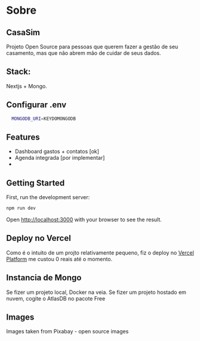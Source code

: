 # Sobre
## CasaSim
Projeto Open Source para pessoas que querem fazer a gestão de seu casamento, mas que não abrem mão de cuidar de seus dados.

## Stack:
Nextjs + Mongo.
## Configurar .env

``` bash
  MONGODB_URI=KEYDOMONGODB
```


## Features
- Dashboard gastos + contatos [ok]
- Agenda integrada [por implementar]
- 
## Getting Started

First, run the development server:

```bash
npm run dev
```

Open [http://localhost:3000](http://localhost:3000) with your browser to see the result.

## Deploy no Vercel

Como é o intuito de um projto relativamente pequeno, fiz o deploy no [Vercel Platform](https://vercel.com/new?utm_medium=default-template&filter=next.js&utm_source=create-next-app&utm_campaign=create-next-app-readme) me custou 0 reais até o momento.

## Instancia de Mongo
Se fizer um projeto local, Docker na veia.
Se fizer um projeto hostado em nuvem, cogite o AtlasDB no pacote Free

## Images
Images taken from Pixabay - open source images
